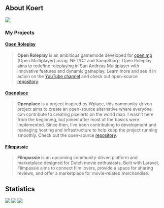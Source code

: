 ## About Koert

![](https://komarev.com/ghpvc/?username=KoertLichtendonk)

### My Projects
#### [Open Roleplay](https://open-roleplay.com/)
> **Open Roleplay** is an ambitious gamemode developed for [open.mp](https://github.com/openmultiplayer) (Open Multiplayer) using .NET/C# and SampSharp. Open Roleplay aims to redefine roleplaying in San Andreas Multiplayer with innovative features and dynamic gameplay. Learn more and see it in action on the [YouTube channel](https://www.youtube.com/@openrp-server) and check out open-source [repository](https://github.com/OpenRoleplay/OpenRP.Framework).

#### [Openplace](https://openplace.live/)
> **Openplace** is a project inspired by Wplace, this community-driven project aims to create an open-source alternative where everyone can contribute to creating pixelarts on the world map. I wasn’t here from the beginning, but joined after most of the basics were implemented. Since then, I’ve been contributing to development and managing hosting and infrastructure to help keep the project running smoothly. Check out the open-source [repository](https://github.com/openplaceteam/openplace).

#### [Filmpassie](https://filmpassie.nl/)
> **Filmpassie** is an upcoming community-driven platform and marketplace designed for Dutch movie enthusiasts. Built with Laravel, Filmpassie aims to connect film lovers, provide a space for sharing reviews, and offer a marketplace for movie-related merchandise.

## Statistics
![](http://github-profile-summary-cards.vercel.app/api/cards/profile-details?username=KoertLichtendonk&theme=transparent)
![](http://github-profile-summary-cards.vercel.app/api/cards/repos-per-language?username=KoertLichtendonk&theme=transparent)
![](http://github-profile-summary-cards.vercel.app/api/cards/most-commit-language?username=KoertLichtendonk&theme=transparent)
